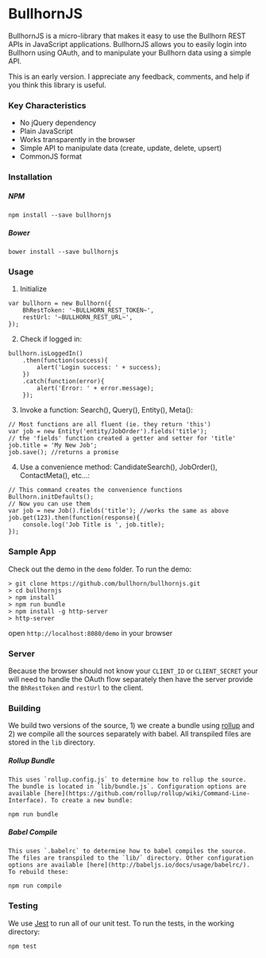# BullhornJS

BullhornJS is a micro-library that makes it easy to use the Bullhorn REST APIs in JavaScript applications.
BullhornJS allows you to easily login into Bullhorn using OAuth, and to manipulate your Bullhorn data using a simple
API.

This is an early version. I appreciate any feedback, comments, and help if you think this library is useful.

### Key Characteristics

- No jQuery dependency
- Plain JavaScript
- Works transparently in the browser
- Simple API to manipulate data (create, update, delete, upsert)
- CommonJS format

### Installation

##### NPM

    npm install --save bullhornjs

##### Bower

    bower install --save bullhornjs

### Usage

1. Initialize
```
var bullhorn = new Bullhorn({
    BhRestToken: '~BULLHORN_REST_TOKEN~',
    restUrl: '~BULLHORN_REST_URL~',
});
```

2. Check if logged in:
```
bullhorn.isLoggedIn()
    .then(function(success){
        alert('Login success: ' + success);
    })
    .catch(function(error){
        alert('Error: ' + error.message);
    });
```

3. Invoke a function: Search(), Query(), Entity(), Meta():
```
// Most functions are all fluent (ie. they return 'this')
var job = new Entity('entity/JobOrder').fields('title');
// the 'fields' function created a getter and setter for 'title'
job.title = 'My New Job';
job.save(); //returns a promise
```

4. Use a convenience method: CandidateSearch(), JobOrder(), ContactMeta(), etc...:
```
// This command creates the convenience functions
Bullhorn.initDefaults();
// Now you can use them
var job = new Job().fields('title'); //works the same as above
job.get(123).then(function(response){
    console.log('Job Title is ', job.title);
});
```

### Sample App

Check out the demo in the `demo` folder. To run the demo:

```
> git clone https://github.com/bullhorn/bullhornjs.git
> cd bullhornjs
> npm install
> npm run bundle
> npm install -g http-server
> http-server
```

open `http://localhost:8080/demo` in your browser

### Server

Because the browser should not know your `CLIENT_ID` or `CLIENT_SECRET` your will need to handle the OAuth flow separately then have the server provide the `BhRestToken` and `restUrl` to the client.

### Building

We build two versions of the source, 1) we create a bundle using [rollup](http://rollupjs.org/) and 2) we compile all the sources separately with babel. All transpiled files are stored in the `lib` directory.

##### Rollup Bundle

    This uses `rollup.config.js` to determine how to rollup the source. The bundle is located in `lib/bundle.js`. Configuration options are available [here](https://github.com/rollup/rollup/wiki/Command-Line-Interface). To create a new bundle:

    npm run bundle

##### Babel Compile

    This uses `.babelrc` to determine how to babel compiles the source. The files are transpiled to the `lib/` directory. Other configuration options are available [here](http://babeljs.io/docs/usage/babelrc/). To rebuild these:

    npm run compile

### Testing

We use [Jest](https://facebook.github.io/jest/) to run all of our unit test. To run the tests, in the working directory:

    npm test
